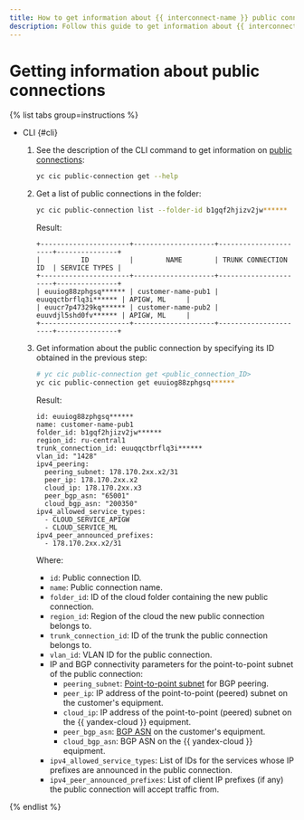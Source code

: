 ```yaml
---
title: How to get information about {{ interconnect-name }} public connections
description: Follow this guide to get information about {{ interconnect-name }} public connections.
---
```


# Getting information about public connections

{% list tabs group=instructions %}

- CLI {#cli}

  1. See the description of the CLI command to get information on [public connections](../concepts/pub-con.md):

      ```bash
      yc cic public-connection get --help
      ```

  1. Get a list of public connections in the folder:

      ```bash
      yc cic public-connection list --folder-id b1gqf2hjizv2jw******
      ```

      Result:

      ```text
      +----------------------+--------------------+----------------------+---------------+
      |          ID          |        NAME        | TRUNK CONNECTION ID  | SERVICE TYPES |
      +----------------------+--------------------+----------------------+---------------+
      | euuiog88zphgsq****** | customer-name-pub1 | euuqqctbrflq3i****** | APIGW, ML     |
      | euucr7p47329kq****** | customer-name-pub2 | euuvdjl5shd0fv****** | APIGW, ML     |
      +----------------------+--------------------+----------------------+---------------+
      ```

  1. Get information about the public connection by specifying its ID obtained in the previous step:

      ```bash
      # yc cic public-connection get <public_connection_ID>
      yc cic public-connection get euuiog88zphgsq****** 
      ```

      Result:

      ```text
      id: euuiog88zphgsq******
      name: customer-name-pub1
      folder_id: b1gqf2hjizv2jw******
      region_id: ru-central1
      trunk_connection_id: euuqqctbrflq3i******
      vlan_id: "1428"
      ipv4_peering:
        peering_subnet: 178.170.2xx.x2/31
        peer_ip: 178.170.2xx.x2
        cloud_ip: 178.170.2xx.x3
        peer_bgp_asn: "65001"
        cloud_bgp_asn: "200350"
      ipv4_allowed_service_types:
        - CLOUD_SERVICE_APIGW
        - CLOUD_SERVICE_ML
      ipv4_peer_announced_prefixes:
        - 178.170.2xx.x2/31
      ```

      Where:
      * `id`: Public connection ID.
      * `name`: Public connection name.
      * `folder_id`: ID of the cloud folder containing the new public connection.
      * `region_id`: Region of the cloud the new public connection belongs to.
      * `trunk_connection_id`: ID of the trunk the public connection belongs to.
      * `vlan_id`: VLAN ID for the public connection.
      * IP and BGP connectivity parameters for the point-to-point subnet of the public connection:
         * `peering_subnet`: [Point-to-point subnet](../../interconnect/concepts/pub-con.md#pub-address) for BGP peering.
         * `peer_ip`: IP address of the point-to-point (peered) subnet on the customer's equipment.
         * `cloud_ip`: IP address of the point-to-point (peered) subnet on the {{ yandex-cloud }} equipment.
         * `peer_bgp_asn`: [BGP ASN](../../interconnect/concepts/priv-con.md#bgp-asn) on the customer's equipment.
         * `cloud_bgp_asn`: BGP ASN on the {{ yandex-cloud }} equipment.
      * `ipv4_allowed_service_types`: List of IDs for the services whose IP prefixes are announced in the public connection.
      * `ipv4_peer_announced_prefixes`: List of client IP prefixes (if any) the public connection will accept traffic from. 

{% endlist %}
